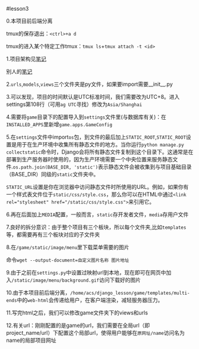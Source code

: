 #lesson3

0.本项目前后端分离

tmux的保存退出：`<ctrl>+a d`

tmux的进入某个特定工作tmux：`tmux ls`+`tmux attach -t <id>`


1.项目架构见[笔记](https://www.acwing.com/file_system/file/content/whole/index/content/3199626/)

别人的[笔记](https://www.acwing.com/solution/content/73121/)


2.`urls`,`models`,`views`三个文件夹是py文件，如果要import需要__init__.py


3.可以发现，项目的时间默认是UTC标准时间，我们需要改为UTC+8。进入settings第108行（可用`ag UTC`寻找）修改为`Asia/Shanghai`


4.需要将`game`目录下的配置导入到`settings`文件里(与数据库有关)：在`INSTALLED_APPS`里新增`game.apps.GameConfig`

5.在`settings`文件中import`os`包，到文件的最后加上`STATIC_ROOT`,`STATIC_ROOT`设置是用于在生产环境中收集所有静态文件的地方。当你运行`python manage.py collectstatic`命令时，Django会将所有静态文件复制到这个目录下。这通常是在部署到生产服务器时使用的，因为生产环境需要一个中央位置来服务静态文件.`os.path.join(BASE_DIR, 'static')`表示静态文件会被收集到与项目基础目录（BASE_DIR）同级的`static`文件夹中。


`STATIC_URL`设置是你在浏览器中访问静态文件时所使用的URL。例如，如果你有一个样式表文件位于`static/css/style.css`，那么你可以在HTML中通过`<link rel="stylesheet" href="/static/css/style.css">`来引用它。


6.再在后面加上`MEDIA`配置，一般而言，`static`存开发者文件，`media`存用户文件


7.良好的拆分意识：由于整个项目有三个板块，所以每个文件夹,比如`templates`等，都需要再有三个板块对应的子文件夹


8.在`/game/static/image/menu`里下载菜单需要的图片

命令`wget --output-document=自定义图片名称 图片地址`


9.由于之前在`settings.py`中设置过映射url到本地，现在即可在网页中加入`/static/image/menu/background.gif`访问下载好的图片

10.由于本项目前后端分离，`/home/acs/django_lesson/game/templates/multi-ends`中的`web-html`会传递给用户，在客户端渲染，减轻服务器压力。

11.写完html之后，我们可以修改game文件夹下的views和urls

12.有关url：刚刚配置的是game的url，我们需要在全局url（即project_name/url）下配置这个局部url，使得用户能够在`原网址/name`访问名为name的局部项目网址


